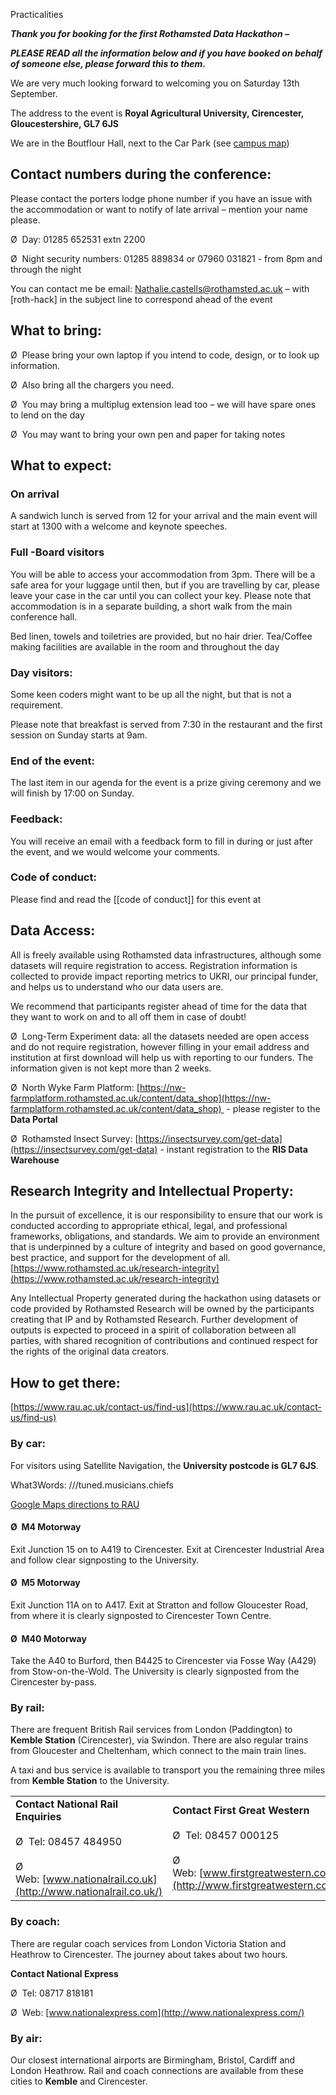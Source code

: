 

Practicalities

**_Thank you for booking for the first Rothamsted Data Hackathon –_**

**_PLEASE READ all the information below and if you have booked on behalf of someone else, please forward this to them._**

We are very much looking forward to welcoming you on Saturday 13th September.

The address to the event is **Royal Agricultural University, Cirencester, Gloucestershire, GL7 6JS**

We are in the Boutflour Hall, next to the Car Park (see [campus map](https://www.rau.ac.uk/sites/default/files/2024-10/RAU_Campus_map_2024.pdf))

## Contact numbers during the conference:

Please contact the porters lodge phone number if you have an issue with the accommodation or want to notify of late arrival – mention your name please.

Ø  Day: 01285 652531 extn 2200

Ø  Night security numbers: 01285 889834 or 07960 031821 - from 8pm and through the night

You can contact me be email: [Nathalie.castells@rothamsted.ac.uk](mailto:Nathalie.castells@rothamsted.ac.uk) – with [roth-hack] in the subject line to correspond ahead of the event

## What to bring:

Ø  Please bring your own laptop if you intend to code, design, or to look up information.

Ø  Also bring all the chargers you need.

Ø  You may bring a multiplug extension lead too – we will have spare ones to lend on the day

Ø  You may want to bring your own pen and paper for taking notes

## What to expect:

### On arrival

A sandwich lunch is served from 12 for your arrival and the main event will start at 1300 with a welcome and keynote speeches.

### Full -Board visitors

You will be able to access your accommodation from 3pm. There will be a safe area for your luggage until then, but if you are travelling by car, please leave your case in the car until you can collect your key. Please note that accommodation is in a separate building, a short walk from the main conference hall.

Bed linen, towels and toiletries are provided, but no hair drier. Tea/Coffee making facilities are available in the room and throughout the day

### Day visitors:

Some keen coders might want to be up all the night, but that is not a requirement.

Please note that breakfast is served from 7:30 in the restaurant and the first session on Sunday starts at 9am.

### End of the event:

The last item in our agenda for the event is a prize giving ceremony and we will finish by 17:00 on Sunday.

### Feedback:

You will receive an email with a feedback form to fill in during or just after the event, and we would welcome your comments.

### Code of conduct:

Please find and read the [[code of conduct]] for this event at  

## Data Access:

All is freely available using Rothamsted data infrastructures, although some datasets will require registration to access. Registration information is collected to provide impact reporting metrics to UKRI, our principal funder, and helps us to understand who our data users are.

We recommend that participants register ahead of time for the data that they want to work on and to all off them in case of doubt!

Ø  Long-Term Experiment data: all the datasets needed are open access and do not require registration, however filling in your email address and institution at first download will help us with reporting to our funders. The information given is not kept more than 2 weeks.

Ø  North Wyke Farm Platform: [https://nw-farmplatform.rothamsted.ac.uk/content/data_shop](https://nw-farmplatform.rothamsted.ac.uk/content/data_shop)  - please register to the **Data Portal**

Ø  Rothamsted Insect Survey: [https://insectsurvey.com/get-data](https://insectsurvey.com/get-data) - instant registration to the **RIS Data Warehouse**

## Research Integrity and Intellectual Property:

In the pursuit of excellence, it is our responsibility to ensure that our work is conducted according to appropriate ethical, legal, and professional frameworks, obligations, and standards. We aim to provide an environment that is underpinned by a culture of integrity and based on good governance, best practice, and support for the development of all. [https://www.rothamsted.ac.uk/research-integrity](https://www.rothamsted.ac.uk/research-integrity)

Any Intellectual Property generated during the hackathon using datasets or code provided by Rothamsted Research will be owned by the participants creating that IP and by Rothamsted Research. Further development of outputs is expected to proceed in a spirit of collaboration between all parties, with shared recognition of contributions and continued respect for the rights of the original data creators.

  

## How to get there:

[https://www.rau.ac.uk/contact-us/find-us](https://www.rau.ac.uk/contact-us/find-us)

### By car:

For visitors using Satellite Navigation, the **University postcode is GL7 6JS**.

What3Words: ///tuned.musicians.chiefs

[Google Maps directions to RAU](https://goo.gl/maps/AV8L1is577fWSPPE8)

#### Ø  M4 Motorway

Exit Junction 15 on to A419 to Cirencester. Exit at Cirencester Industrial Area and follow clear signposting to the University.

#### Ø  M5 Motorway

Exit Junction 11A on to A417. Exit at Stratton and follow Gloucester Road, from where it is clearly signposted to Cirencester Town Centre.

#### Ø  M40 Motorway

Take the A40 to Burford, then B4425 to Cirencester via Fosse Way (A429) from Stow-on-the-Wold. The University is clearly signposted from the Cirencester by-pass.

### By rail:

There are frequent British Rail services from London (Paddington) to **Kemble Station** (Cirencester), via Swindon. There are also regular trains from Gloucester and Cheltenham, which connect to the main train lines.

A taxi and bus service is available to transport you the remaining three miles from **Kemble Station** to the University.

|   |   |
|---|---|
|**Contact National Rail Enquiries**<br><br>Ø  Tel: 08457 484950<br><br>Ø  Web: [www.nationalrail.co.uk](http://www.nationalrail.co.uk/)|**Contact First Great Western**<br><br>Ø  Tel: 08457 000125<br><br>Ø  Web: [www.firstgreatwestern.co.uk](http://www.firstgreatwestern.co.uk/)|

### By coach:

There are regular coach services from London Victoria Station and Heathrow to Cirencester. The journey about takes about two hours.

**Contact National Express**

Ø  Tel: 08717 818181

Ø  Web: [www.nationalexpress.com](http://www.nationalexpress.com/)

### By air:

Our closest international airports are Birmingham, Bristol, Cardiff and London Heathrow. Rail and coach connections are available from these cities to **Kemble** and Cirencester.